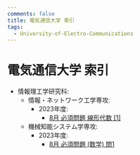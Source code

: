 ```yaml
---
comments: false
title: 電気通信大学 索引
tags:
  - University-of-Electro-Communications 
---
```

# 電気通信大学 索引

- 情報理工学研究科:
    - 情報・ネットワーク工学専攻:
        - 2023年度:
            - [8月 必須問題 線形代数 \[1\]](informatics_and_engineering/cne_202208_hissu_1.md)
    - 機械知能システム学専攻:
        - 2023年度:
            - [8月 必須問題 (数学) 問1](informatics_and_engineering/mise_202208_hissu_1.md)
